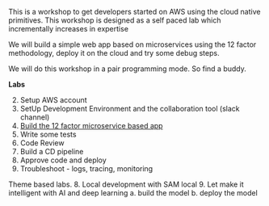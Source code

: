 This is a workshop to get developers started on AWS using the cloud native primitives. This workshop is designed as a self paced lab which incrementally increases in expertise

We will build a simple web app based on microservices using the 12 factor methodology, deploy it on the cloud and try some debug steps.

We will do this workshop in a pair programming mode. So find a buddy.



**Labs**

2. Setup AWS account 
3. SetUp Development Environment and the collaboration tool (slack channel)
2. [Build the 12 factor microservice based app ](./app/README.md)
3. Write some tests
4. Code Review
5. Build a CD pipeline
6. Approve code and deploy
7. Troubleshoot - logs, tracing, monitoring

Theme based labs.
8. Local development with SAM local
9. Let make it intelligent with AI and deep learning
   a. build the model
   b. deploy the model
